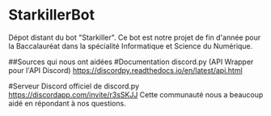 # StarkillerBot
Dépot distant du bot "Starkiller". Ce bot est notre projet de fin d'année pour la Baccalauréat dans la spécialité Informatique et Science du Numérique.

##Sources qui nous ont aidées
#Documentation discord.py (API Wrapper pour l'API Discord)
https://discordpy.readthedocs.io/en/latest/api.html

#Serveur Discord officiel de discord.py
https://discordapp.com/invite/r3sSKJJ
Cette communauté nous a beaucoup aidé en répondant à nos questions.
